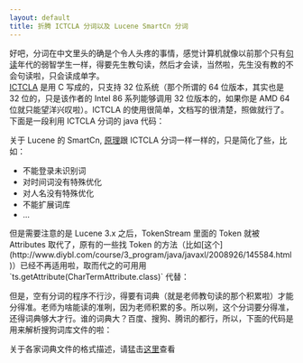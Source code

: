 ```yaml
---
layout: default
title: 折腾 ICTCLA 分词以及 Lucene SmartCn 分词
---
```


好吧，分词在中文里头的确是个令人头疼的事情，感觉计算机就像以前那个只有[句读](http://baike.baidu.com/view/331315.htm)年代的弱智学生一样，得要先生教句读，然后才会读，当然啦，先生没有教的不会句读啦，只会读成单字。  
[ICTCLA](http://www.ictclas.org/) 是用 C 写成的，只支持 32 位系统（那个所谓的 64 位版本，其实也是 32 位的，只是该作者的 Intel 86 系列能够调用 32 位版本的，如果你是 AMD 64 位就只能望洋兴叹啦）。ICTCLA 的使用很简单，文档写的很清楚，照做就行了。下面是一段利用 ICTCLA 分词的 java 代码：  
<script src="https://gist.github.com/3749300.js?file=Tagger.java"></script>  
  
关于 Lucene 的 SmartCn, [原理](http://blog.csdn.net/lgnlgn/article/details/5669855)跟 ICTCLA 分词一样一样的，只是简化了些，比如：  
<ul>
<li>不能登录未识别词</li>
<li>对时间词没有特殊优化</li>
<li>对人名没有特殊优化</li>
<li>不能扩展词库</li>
<li>...</li>
</ul>
但是需要注意的是 Lucene 3.x 之后，TokenStream 里面的 Token 就被 Attributes 取代了，原有的一些找 Token 的方法（比如[这个](http://www.diybl.com/course/3_program/java/javaxl/2008926/145584.html)）已经不再适用啦，取而代之的可用用 `ts.getAttribute(CharTermAttribute.class)` 代替：  
<script src="https://gist.github.com/3749300.js?file=TestSmartCn.java"></script>  
  
但是，空有分词的程序不行沙，得要有词典（就是老师教句读的那个积累啦）才能分得准。老师为啥能读的准咧，因为老师积累的多。所以咧，这个分词要分得准，还得词典够大才行。谁的词典大？百度、搜狗、腾讯的都行，所以，下面的代码是用来解析搜狗词库文件的啦：  
<script src="https://gist.github.com/3749438.js?file=SouGouDic.java"></script>
<script src="https://gist.github.com/3749438.js?file=SouGouDicParser.java"></script>  
关于各家词典文件的格式描述，请猛击[这里](http://www.wumii.com/item/1xLNiCV0)查看